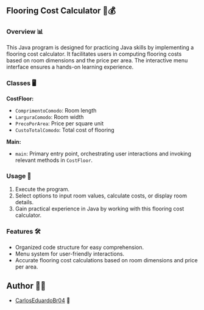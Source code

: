 ## Flooring Cost Calculator 🏡💰

### Overview 📊

This Java program is designed for practicing Java skills by implementing a flooring cost calculator. It facilitates users in computing flooring costs based on room dimensions and the price per area. The interactive menu interface ensures a hands-on learning experience.

### Classes 🖥️

**CostFloor:**
- `ComprimentoComodo`: Room length
- `LarguraComodo`: Room width
- `PrecoPorArea`: Price per square unit
- `CustoTotalComodo`: Total cost of flooring

**Main:**
- `main`: Primary entry point, orchestrating user interactions and invoking relevant methods in `CostFloor`.

### Usage 🚀

1. Execute the program.
2. Select options to input room values, calculate costs, or display room details.
3. Gain practical experience in Java by working with this flooring cost calculator.

### Features 🛠️

- Organized code structure for easy comprehension.
- Menu system for user-friendly interactions.
- Accurate flooring cost calculations based on room dimensions and price per area.

## Author 👨‍💻
- [CarlosEduardoBr04](https://github.com/CarlosEduardoBr04) 🚀
